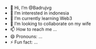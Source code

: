 - 👋 Hi, I’m @Badrujvg
- 👀 I’m interested in indonesia
- 🌱 I’m currently learning Web3
- 💞️ I’m looking to collaborate on my wife
- 📫 How to reach me ...
- 😄 Pronouns: ...
- ⚡ Fun fact: ...

<!---
Badrujvg/Badrujvg is a ✨ special ✨ repository because its `README.md` (this file) appears on your GitHub profile.
You can click the Preview link to take a look at your changes.
--->
